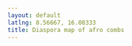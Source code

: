 ```yaml
---
layout: default
latlng: 8.56667, 16.08333
title: Diaspora map of afro combs
---
```


<div id="map" style="width: 100%; height: 800px;"></div>
